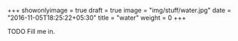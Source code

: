 +++
showonlyimage = true
draft = true
image = "img/stuff/water.jpg"
date = "2016-11-05T18:25:22+05:30"
title = "water"
weight = 0
+++

TODO Fill me in.

